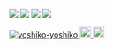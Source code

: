 ![](https://github-readme-stats.vercel.app/api?username=yoshiko-yoshiko)
![](http://github-profile-summary-cards.vercel.app/api/cards/profile-details?username=yoshiko-yoshiko)
![](http://github-profile-summary-cards.vercel.app/api/cards/repos-per-language?username=yoshiko-yoshiko)
![](http://github-profile-summary-cards.vercel.app/api/cards/productive-time?username=yoshiko-yoshiko&utcOffset=9)

<p align="left">
  <a href="https://github.com/yoshiko-yoshiko/yoshiko-yoshiko/">
    <img src="https://komarev.com/ghpvc/?username=yoshiko-yoshiko" alt="yoshiko-yoshiko" />
  </a>
  <a href="http://twitter.com/knkntter700">
    <img height="20" src="https://img.shields.io/twitter/follow/knkntter700?label=Twitter&logo=twitter&style=flat" />
  </a>
  <a href="https://github.com/yoshiko-yoshiko">
    <img height="20" src="https://img.shields.io/github/followers/yoshiko-yoshiko?label=follow&logo=github&style=flat" />
  </a>
</p>
<!--
**yoshiko-yoshiko/yoshiko-yoshiko** is a ✨ _special_ ✨ repository because its `README.md` (this file) appears on your GitHub profile.

Here are some ideas to get you started:

- 🔭 I’m currently working on ...
- 🌱 I’m currently learning ...
- 👯 I’m looking to collaborate on ...
- 🤔 I’m looking for help with ...
- 💬 Ask me about ...
- 📫 How to reach me: ...
- 😄 Pronouns: ...
- ⚡ Fun fact: ...
-->
